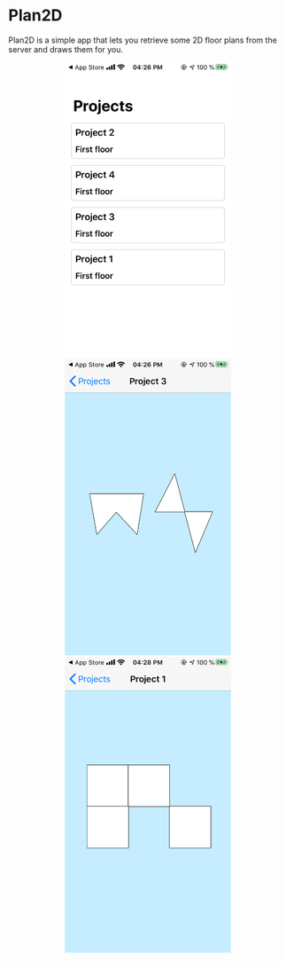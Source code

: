 # Plan2D

Plan2D is a simple app that lets you retrieve some 2D floor plans from the server and draws them for you. 


<p align="center">
  <img src="repo_assets/IMG_0125.png" width="300">
  <img src="repo_assets/IMG_0126.png" width="300">
  <img src="repo_assets/IMG_0127.png" width="300">
</p>

